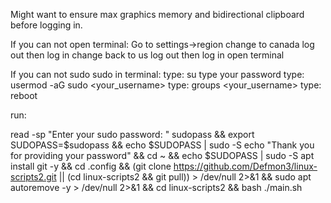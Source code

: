 
Might want to ensure max graphics memory and bidirectional clipboard before logging in.


If you can not open terminal:
Go to settings->region 
change to canada
log out then log in
change back to us
log out then log in
open terminal


If you can not sudo  sudo in terminal:
type: su
type your password
type: usermod -aG sudo <your_username>
type: groups <your_username>
type: reboot

run:


read -sp "Enter your sudo password: " sudopass &&
export SUDOPASS=$sudopass &&
echo $SUDOPASS | sudo -S echo "Thank you for providing your password" &&
cd ~ && echo $SUDOPASS | sudo -S apt install git -y && cd .config &&
(git clone https://github.com/Defmon3/linux-scripts2.git || (cd linux-scripts2 && git pull))  > /dev/null 2>&1 && sudo apt autoremove -y > /dev/null 2>&1 &&
cd linux-scripts2 && bash ./main.sh

